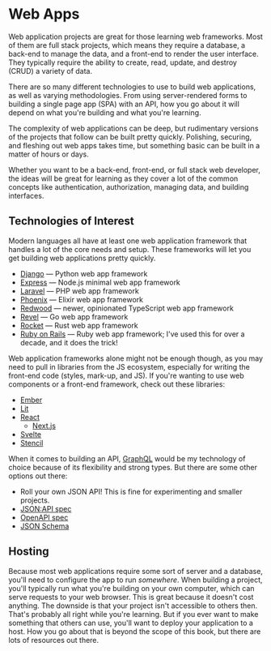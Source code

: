 # Web Apps

Web application projects are great for those learning web frameworks. Most of them are full stack projects, which means they require a database, a back-end to manage the data, and a front-end to render the user interface. They typically require the ability to create, read, update, and destroy (CRUD) a variety of data.

There are so many different technologies to use to build web applications, as well as varying methodologies. From using server-rendered forms to building a single page app (SPA) with an API, how you go about it will depend on what you're building and what you're learning.

The complexity of web applications can be deep, but rudimentary versions of the projects that follow can be built pretty quickly. Polishing, securing, and fleshing out web apps takes time, but something basic can be built in a matter of hours or days.

Whether you want to be a back-end, front-end, or full stack web developer, the ideas will be great for learning as they cover a lot of the common concepts like authentication, authorization, managing data, and building interfaces.

## Technologies of Interest

Modern languages all have at least one web application framework that handles a lot of the core needs and setup. These frameworks will let you get building web applications pretty quickly.

- [Django](https://www.djangoproject.com) —  Python web app framework
- [Express](https://expressjs.com) — Node.js minimal web app framework
- [Laravel](https://laravel.com) — PHP web app framework
- [Phoenix](https://www.phoenixframework.org) — Elixir web app framework
- [Redwood](https://redwoodjs.com) — newer, opinionated TypeScript web app framework
- [Revel](https://revel.github.io) — Go web app framework
- [Rocket](https://rocket.rs) — Rust web app framework
- [Ruby on Rails](https://rubyonrails.org) — Ruby web app framework; I've used this for over a decade, and it does the trick!

Web application frameworks alone might not be enough though, as you may need to pull in libraries from the JS ecosystem, especially for writing the front-end code (styles, mark-up, and JS). If you're wanting to use web components or a front-end framework, check out these libraries:

- [Ember](https://emberjs.com)
- [Lit](https://lit.dev)
- [React](https://reactjs.org)
  - [Next.js](https://nextjs.org)
- [Svelte](https://svelte.dev)
- [Stencil](https://stenciljs.com)

When it comes to building an API, [GraphQL](https://graphql.org) would be my technology of choice because of its flexibility and strong types. But there are some other options out there:

- Roll your own JSON API! This is fine for experimenting and smaller projects.
- [JSON:API spec](https://jsonapi.org)
- [OpenAPI spec](https://spec.openapis.org/oas/v3.1.0)
- [JSON Schema](https://json-schema.org)

## Hosting

Because most web applications require some sort of server and a database, you'll need to configure the app to run _somewhere_. When building a project, you'll typically run what you're building on your own computer, which can serve requests to your web browser. This is great because it doesn't cost anything. The downside is that your project isn't accessible to others then. That's probably all right while you're learning. But if you ever want to make something that others can use, you'll want to deploy your application to a host. How you go about that is beyond the scope of this book, but there are lots of resources out there.
